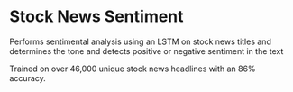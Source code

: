 # Stock News Sentiment

 Performs sentimental analysis using an LSTM on stock news titles and determines the tone and detects positive or negative sentiment in the text

 Trained on over 46,000 unique stock news headlines with an 86% accuracy.
